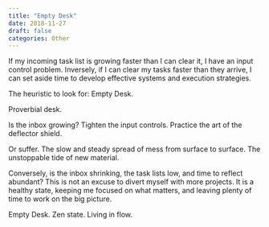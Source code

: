 ```yaml
---
title: "Empty Desk"
date: 2018-11-27
draft: false
categories: Other
---
```


If my incoming task list is growing faster than I can clear it, I have an input control problem. Inversely, if I can clear my tasks faster than they arrive, I can set aside time to develop effective systems and execution strategies. 

The heuristic to look for: Empty Desk. 

Proverbial desk. 

Is the inbox growing? Tighten the input controls. Practice the art of the deflector shield.

Or suffer. The slow and steady spread of mess from surface to surface. The unstoppable tide of new material.

Conversely, is the inbox shrinking, the task lists low, and time to reflect abundant? This is not an excuse to divert myself with more projects. It is a healthy state, keeping me focused on what matters, and leaving plenty of time to work on the big picture. 

Empty Desk. Zen state. Living in flow.

